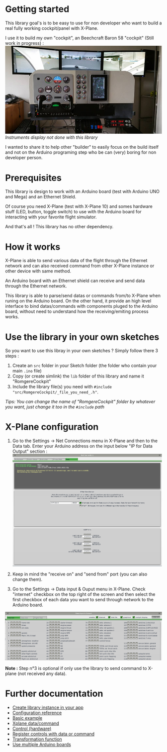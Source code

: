 # Getting started

This library goal's is to be easy to use for non developer who want to build a real fully working cockpit/panel with X-Plane.

I use it to build my own "cockpit", an Beechcraft Baron 58 "cockpit" (Still work in progress) :
![My Beechcraft Baron 58 cockpit (WIP)](/resources/img/my_cockpit.jpg?raw=true)
*Instruments display not done with this library*

I wanted to share it to help other "builder" to easily focus on the build itself and not on the Arduino programing step who be can (very) boring for non developer person.

# Prerequisites

This library is design to work with an Arduino board (test with Arduino UNO and Mega) and an Ethernet Shield.

Of course you need X-Plane (test with X-Plane 10) and somes hardware stuff (LED, button, toggle switch) to use with the Arduino board for interacting with your favorite flight simulator.

And that's all ! This library has no other dependency.

# How it works

X-Plane is able to send various data of the flight through the Ethernet network and can also received command from other X-Plane instance or other device with same method.

An Arduino board with an Ethernet shield can receive and send data through the Ethernet network.

This library is able to parse/send datas or commands from/to X-Plane when runing on the Arduino board. On the other hand, it provide an high level interface to bind datas/commands with components pluged to the Arduino board, without need to understand how the receiving/emiting process works.

# Use the library in your own sketches

So you want to use this libray in your own sketches ? Simply follow there 3 steps :

1. Create an `src` folder in your Sketch folder (the folder who contain your main `.ino` file)
2. Copy (or create simlink) the `lib` folder of this library and name it "RomgereCockpit"
3. Include the library file(s) you need with `#include "src/RomgereCockpit/_file_you_need_.h"`.

*Tips: You can change the name of "RomgereCockpit" folder by whatever you want, just change it too in the `#include` path*


# X-Plane configuration

1. Go to the Settings -> Net Connections menu in X-Plane and then to the Data tab. Enter your Arduino address on the input below "IP for Data Output" section :
![X-Plane network settings](/resources/img/xplane_conf_network.png?raw=true)

2. Keep in mind the "receive on" and "send from" port (you can also change them).

3. Go to the Settings -> Data input & Ouput menu in X-Plane. Check "internet" checkbox on the top right of the screen and then select the first checkbox of each data you want to send through network to the Arduino board.

![X-Plane network settings](/resources/img/xplane_conf_data.png?raw=true)

**Note :** Step n°3 is optional if only use the library to send command to X-plane (not received any data).


# Further documentation

* [Create library instance in your app](/resources/doc/0-create-library-instance.md)
* [Configuration reference](/resources/doc/1-configuration-reference.md)
* [Basic example](/resources/doc/2-basic-example.md)
* [Xplane data/command](/resources/doc/3-command-and-data.md)
* [Control (hardware)](/resources/doc/4-controls.md)
* [Register controls with data or command](/resources/doc/5-register-control-data-command.md)
* [Transformation function](/resources/doc/6-transformation-function.md)
* [Use multiple Arduino boards](/resources/doc/7-multiple-boards.md)
